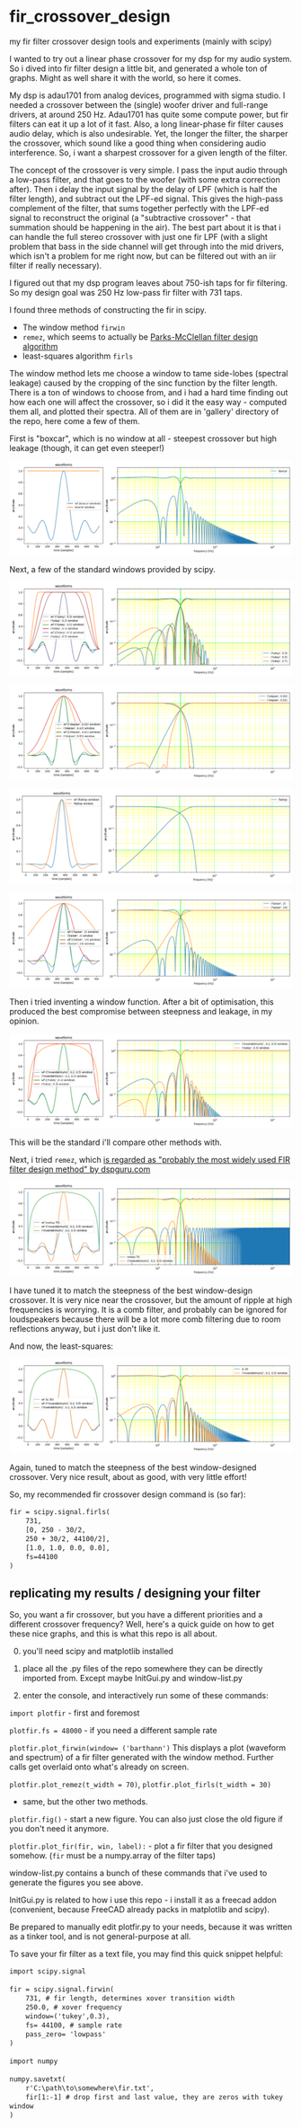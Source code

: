 # fir_crossover_design
my fir filter crossover design tools and experiments (mainly with scipy)

I wanted to try out a linear phase crossover for my dsp for my audio system. 
So i dived into fir filter design a little bit, and generated a whole ton of graphs.
Might as well share it with the world, so here it comes.

My dsp is adau1701 from analog devices, programmed with sigma studio. 
I needed a crossover between the (single) woofer driver and full-range drivers, at around 250 Hz. 
Adau1701 has quite some compute power, but fir filters can eat it up a lot of it fast.
Also, a long linear-phase fir filter causes audio delay, which is also undesirable.
Yet, the longer the filter, the sharper the crossover, which sound like a good thing when considering audio interference.
So, i want a sharpest crossover for a given length of the filter.

The concept of the crossover is very simple. I pass the input audio through a low-pass filter, and that goes to the woofer (with some extra correction after).
Then i delay the input signal by the delay of LPF (which is half the filter length), and subtract out the LPF-ed signal.
This gives the high-pass complement of the filter, that sums together perfectly with the LPF-ed signal to reconstruct the original (a "subtractive crossover" - that summation should be happening in the air).
The best part about it is that i can handle the full stereo crossover with just one fir LPF (with a slight problem that bass in the side channel will get through into the mid drivers, which isn't a problem for me right now, but can be filtered out with an iir filter if really necessary).

I figured out that my dsp program leaves about 750-ish taps for fir filtering. So my design goal was 250 Hz low-pass fir filter with 731 taps.

I found three methods of constructing the fir in scipy. 

* The window method `firwin`
* `remez`, which seems to actually be [Parks-McClellan filter design algorithm](https://en.wikipedia.org/wiki/Parks%E2%80%93McClellan_filter_design_algorithm)
* least-squares algorithm `firls` 

The window method lets me choose a window to tame side-lobes (spectral leakage) caused by the cropping of the sinc function by the filter length.
There is a ton of windows to choose from, and i had a hard time finding out how each one will affect the crossover, so i did it the easy way - computed them all, and plotted their spectra.
All of them are in 'gallery' directory of the repo, here come a few of them.

First is "boxcar", which is no window at all - steepest crossover but high leakage (though, it can get even steeper!)

![boxcar aka no window at all fir crossover](/gallery/731pts%20250hz/boxcar.png)

Next, a few of the standard windows provided by scipy.

![tukey windows fir crossover](/gallery/731pts%20250hz/tukey%20series.png)

![slepian windows fir crossover](/gallery/731pts%20250hz/slepian%20series.png)

![flattop window fir crossover](/gallery/731pts%20250hz/flattop.png)

![kaiser window fir crossover](/gallery/731pts%20250hz/kaiser%20series.png)

Then i tried inventing a window function. After a bit of optimisation, this produced the best compromise between steepness and leakage, in my opinion.

![invendelirium1 window crossover vs tukey 0.3](/gallery/731pts%20250hz/invendelirium1_0.2_0.5_vs_tukey_0.3.png)

This will be the standard i'll compare other methods with.

Next, i tried `remez`, which [is regarded as "probably the most widely used FIR filter design method" by dspguru.com](https://dspguru.com/dsp/faqs/fir/design/)

![remez or Parks-McClellan fir crossover](/gallery/731pts%20250hz/remez_70_invendelirium1_0.2_0.5.png)

I have tuned it to match the steepness of the best window-design crossover. It is very nice near the crossover, but the amount of ripple at high frequencies is worrying. 
It is a comb filter, and probably can be ignored for loudspeakers because there will be a lot more comb filtering due to room reflections anyway, but i just don't like it.

And now, the least-squares:

![least-squares fir crossover](/gallery/731pts%20250hz/ls-30_vs_invendelirium1-0.2-0.5.png)

Again, tuned to match the steepness of the best window-designed crossover. Very nice result, about as good, with very little effort!

So, my recommended fir crossover design command is (so far):

```
fir = scipy.signal.firls(
    731, 
    [0, 250 - 30/2, 
    250 + 30/2, 44100/2],
    [1.0, 1.0, 0.0, 0.0],
    fs=44100
)
```

## replicating my results / designing your filter 

So, you want a fir crossover, but you have a different priorities and a different crossover frequency? 
Well, here's a quick guide on how to get these nice graphs, and this is what this repo is all about.

0. you'll need scipy and matplotlib installed

1. place all the .py files of the repo somewhere they can be directly imported from. Except maybe InitGui.py and window-list.py

2. enter the console, and interactively run some of these commands:

`import plotfir` - first and foremost

`plotfir.fs = 48000` - if you need a different sample rate

`plotfir.plot_firwin(window= ('barthann')`
This displays a plot (waveform and spectrum) of a fir filter generated with the window method. Further calls get overlaid onto what's already on screen.

`plotfir.plot_remez(t_width = 70)`, `plotfir.plot_firls(t_width = 30)`
- same, but the other two methods.

`plotfir.fig()` - start a new figure. You can also just close the old figure if you don't need it anymore.

`plotfir.plot_fir(fir, win, label):` - plot a fir filter that you designed somehow. (`fir` must be a numpy.array of the filter taps)

window-list.py contains a bunch of these commands that i've used to generate the figures you see above.

InitGui.py is related to how i use this repo - i install it as a freecad addon (convenient, because FreeCAD already packs in matplotlib and scipy).

Be prepared to manually edit plotfir.py to your needs, because it was written as a tinker tool, and is not general-purpose at all.

To save your fir filter as a text file, you may find this quick snippet helpful:

```
import scipy.signal

fir = scipy.signal.firwin(
    731, # fir length, determines xover transition width
    250.0, # xover frequency
    window=('tukey',0.3), 
    fs= 44100, # sample rate
    pass_zero= 'lowpass'
)

import numpy

numpy.savetxt(
    r'C:\path\to\somewhere\fir.txt',  
    fir[1:-1] # drop first and last value, they are zeros with tukey window
)
```
